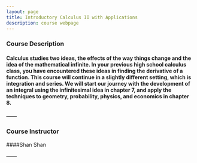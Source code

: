 ```yaml
---
layout: page
title: Introductory Calculus II with Applications
description: course webpage
---
```


### Course Description

#### Calculus studies two ideas, the effects of the way things change and the idea of the mathematical infinite. In your previous high school calculus class, you have encountered these ideas in finding the derivative of a function. This course will continue in a slightly different setting, which is integration and series. We will start our journey with the development of an integral using the infinitesimal idea in chapter 7, and apply the techniques to geometry, probability, physics, and economics in chapter 8.  
——

### Course Instructor 
####Shan Shan

——